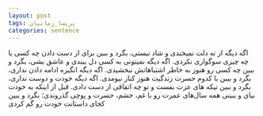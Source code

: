```yaml
---
layout: post
tags: پریسا_زمانیان
categories: sentence
---
```


اگه دیگه از ته دلت نمیخندی و شاد نیستی، بگرد و ببین برای از دست دادن چه کسی یا چه چیزی سوگواری نکردی.
اگه دیگه نمیتونی به کسی دل ببندی و عاشق بشی، بگرد و ببین چه کسی رو هنوز به خاطر اشتباهاتش نبخشیدی.
اگه دیگه انگیزه ادامه دادن نداری، بگرد و ببین با کدوم حسرت زندگیت هنوز کنار نیومدی.
اگه دیگه خودت و دوست نداری، بگرد و ببین تیکه های عزت نفست و تو چه اتفاقی از دست دادی.
قبل از اینکه به خودت بیای و ببینی همه سال‌های عمرت رو با غم، خشم، حسرت و پوچی گذروندی؛ بگرد و ببین کجای داستانت خودت رو گم کردی